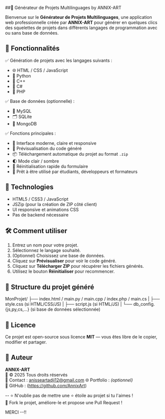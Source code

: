 
##🚀 Générateur de Projets Multilinguages by ANNIX-ART

Bienvenue sur le **Générateur de Projets Multilinguages**, une application web professionnelle créée par **ANNIX-ART** pour générer en quelques clics des squelettes de projets dans différents langages de programmation avec ou sans base de données.

## 🌟 Fonctionnalités

✅ Génération de projets avec les langages suivants :
- 🌐 HTML / CSS / JavaScript
- 🐍 Python
- 🧱 C++
- 🧩 C#
- 🐘 PHP

✅ Base de données (optionnelle) :
- 🐬 MySQL
- 🗂️ SQLite
- 🍃 MongoDB

✅ Fonctions principales :
- 🎯 Interface moderne, claire et responsive
- 👀 Prévisualisation du code généré
- 📦 Téléchargement automatique du projet au format `.zip`
- 🌓 Mode clair / sombre
- 🔄 Réinitialisation rapide du formulaire
- 💼 Prêt à être utilisé par étudiants, développeurs et formateurs

## 🧰 Technologies

- HTML5 / CSS3 / JavaScript
- JSZip (pour la création de ZIP côté client)
- UI responsive et animations CSS
- Pas de backend nécessaire

## 🛠️ Comment utiliser

1. Entrez un nom pour votre projet.
2. Sélectionnez le langage souhaité.
3. (Optionnel) Choisissez une base de données.
4. Cliquez sur **Prévisualiser** pour voir le code généré.
5. Cliquez sur **Télécharger ZIP** pour récupérer les fichiers générés.
6. Utilisez le bouton **Réinitialiser** pour recommencer.

## 📂 Structure du projet généré

MonProjet/
├── index.html / main.py / main.cpp / index.php / main.cs
|
├── style.css (si HTML/CSS/JS)
|
├── script.js (si HTML/JS)
|
└── db_config.{js,py,cs,...} (si base de données sélectionnée)


## 📄 Licence
Ce projet est open-source sous licence **MIT** — vous êtes libre de le copier, modifier et partager.

## 👤 Auteur

**ANNIX-ART**  
📅 © 2025 Tous droits réservés  
💬 Contact : anisseartadji12@gmail.com 
🌐 Portfolio : *(optionnel)*  
🐙 GitHub : (https://github.com/AnnixArt)

--
⭐ N'oublie pas de mettre une ⭐ étoile au projet si tu l'aimes !  
📣 Fork le projet, améliore-le et propose une Pull Request !

MERCI --!!

